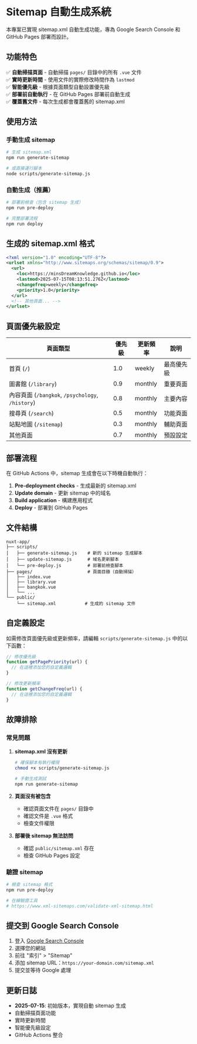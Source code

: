 # Sitemap 自動生成系統

本專案已實現 sitemap.xml 自動生成功能，專為 Google Search Console 和 GitHub Pages 部署而設計。

## 功能特色

✅ **自動掃描頁面** - 自動掃描 `pages/` 目錄中的所有 `.vue` 文件  
✅ **實時更新時間** - 使用文件的實際修改時間作為 `lastmod`  
✅ **智能優先級** - 根據頁面類型自動設置優先級  
✅ **部署前自動執行** - 在 GitHub Pages 部署前自動生成  
✅ **覆蓋舊文件** - 每次生成都會覆蓋舊的 sitemap.xml  

## 使用方法

### 手動生成 sitemap

```bash
# 生成 sitemap.xml
npm run generate-sitemap

# 或直接運行腳本
node scripts/generate-sitemap.js
```

### 自動生成（推薦）

```bash
# 部署前檢查（包含 sitemap 生成）
npm run pre-deploy

# 完整部署流程
npm run deploy
```

## 生成的 sitemap.xml 格式

```xml
<?xml version="1.0" encoding="UTF-8"?>
<urlset xmlns="http://www.sitemaps.org/schemas/sitemap/0.9">
  <url>
    <loc>https://minsDreamKnowledge.github.io</loc>
    <lastmod>2025-07-15T08:13:51.276Z</lastmod>
    <changefreq>weekly</changefreq>
    <priority>1.0</priority>
  </url>
  <!-- 其他頁面... -->
</urlset>
```

## 頁面優先級設定

| 頁面類型 | 優先級 | 更新頻率 | 說明 |
|---------|--------|----------|------|
| 首頁 (`/`) | 1.0 | weekly | 最高優先級 |
| 圖書館 (`/library`) | 0.9 | monthly | 重要頁面 |
| 內容頁面 (`/bangkok`, `/psychology`, `/history`) | 0.8 | monthly | 主要內容 |
| 搜尋頁 (`/search`) | 0.5 | monthly | 功能頁面 |
| 站點地圖 (`/sitemap`) | 0.3 | monthly | 輔助頁面 |
| 其他頁面 | 0.7 | monthly | 預設設定 |

## 部署流程

在 GitHub Actions 中，sitemap 生成會在以下時機自動執行：

1. **Pre-deployment checks** - 生成最新的 sitemap.xml
2. **Update domain** - 更新 sitemap 中的域名
3. **Build application** - 構建應用程式
4. **Deploy** - 部署到 GitHub Pages

## 文件結構

```
nuxt-app/
├── scripts/
│   ├── generate-sitemap.js    # 新的 sitemap 生成腳本
│   ├── update-sitemap.js      # 域名更新腳本
│   └── pre-deploy.js          # 部署前檢查腳本
├── pages/                     # 頁面目錄（自動掃描）
│   ├── index.vue
│   ├── library.vue
│   ├── bangkok.vue
│   └── ...
└── public/
    └── sitemap.xml           # 生成的 sitemap 文件
```

## 自定義設定

如需修改頁面優先級或更新頻率，請編輯 `scripts/generate-sitemap.js` 中的以下函數：

```javascript
// 修改優先級
function getPagePriority(url) {
  // 在這裡添加您的自定義邏輯
}

// 修改更新頻率
function getChangeFreq(url) {
  // 在這裡添加您的自定義邏輯
}
```

## 故障排除

### 常見問題

1. **sitemap.xml 沒有更新**
   ```bash
   # 確保腳本有執行權限
   chmod +x scripts/generate-sitemap.js
   
   # 手動生成測試
   npm run generate-sitemap
   ```

2. **頁面沒有被包含**
   - 確認頁面文件在 `pages/` 目錄中
   - 確認文件是 `.vue` 格式
   - 檢查文件權限

3. **部署後 sitemap 無法訪問**
   - 確認 `public/sitemap.xml` 存在
   - 檢查 GitHub Pages 設定

### 驗證 sitemap

```bash
# 檢查 sitemap 格式
npm run pre-deploy

# 在線驗證工具
# https://www.xml-sitemaps.com/validate-xml-sitemap.html
```

## 提交到 Google Search Console

1. 登入 [Google Search Console](https://search.google.com/search-console)
2. 選擇您的網站
3. 前往 "索引" > "Sitemap"
4. 添加 sitemap URL：`https://your-domain.com/sitemap.xml`
5. 提交並等待 Google 處理

## 更新日誌

- **2025-07-15**: 初始版本，實現自動 sitemap 生成
- 自動掃描頁面功能
- 實時更新時間
- 智能優先級設定
- GitHub Actions 整合 